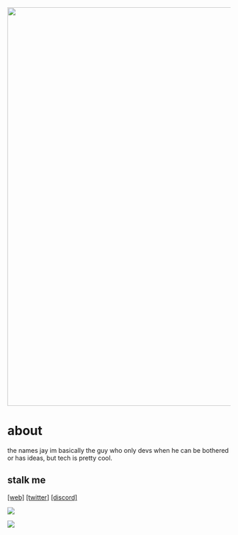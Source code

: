 <div align="center">
 <img width="900" src="https://cdn.discordapp.com/attachments/922451338766479402/1099306016048418857/Jay.ts.png">
</div>

# about
the names jay im basically the guy who only devs when he can be bothered or has ideas, but tech is pretty cool.

## stalk me
[[web]](https://jayts.xyz) [[twitter]](https://twitter.com/YouFoundJay_) [[discord]](https://discord.gg/47fWbK5QYB)

<p>
  <a href="https://skillicons.dev">
    <img src="https://skillicons.dev/icons?i=js,ts,html,css,lua,python" />
  </a>
</p>

<p>
  <a href="https://skillicons.dev">
    <img src="https://skillicons.dev/icons?i=nodejs,mongodb" />
  </a>
</p>
